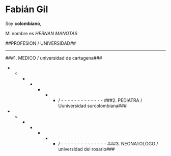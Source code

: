 
# Fabián Gil

Soy **colombiano**, 

Mi nombre es *HERNAN* _MANOTAS_ 

##PROFESION  / UNIVERSIDAD## 
- - - - - - -    - - - - - - - - - - - - -
###1. MEDICO  / universidad de cartagena### 
- - - - - - -   / - - - - - - - - - - - - - 
###2. PEDIATRA  / Uuniversidad surcolombiana###
- - - - - -  - / - - - - - - - - - - - - - -
###3. NEONATOLOGO / universidad del rosario###

